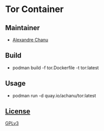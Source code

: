 # Tor Container

## Maintainer

- [Alexandre Chanu](https://github.com/achanu)

## Build
* podman build -f tor.Dockerfile -t tor:latest

## Usage
* podman run -d quay.io/achanu/tor:latest

## [License](LICENSE)

[GPLv3](LICENSE)
